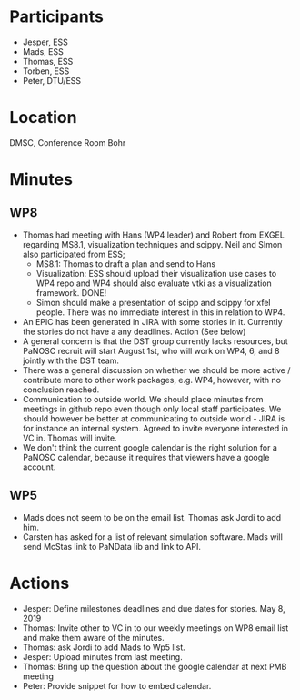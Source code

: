 # Participants

* Jesper, ESS
* Mads, ESS
* Thomas, ESS
* Torben, ESS
* Peter, DTU/ESS

# Location

DMSC, Conference Room Bohr

# Minutes

## WP8

* Thomas had meeting with Hans (WP4 leader) and Robert from EXGEL regarding MS8.1, visualization techniques and scippy. 
  Neil and SImon also participated from ESS;
  * MS8.1: Thomas to draft a plan and send to Hans
  * Visualization: ESS should upload their visualization use cases to WP4 repo and WP4 should also evaluate vtki as a 
      visualization framework. DONE!
  * Simon should make a presentation of  scipp and scippy for xfel people. There was no immediate interest in this in relation to WP4. 
* An EPIC has been generated in JIRA with some stories in it. Currently the stories do not have a any deadlines. Action (See below)
* A general concern is that the DST group currently lacks resources, but PaNOSC recruit will start August 1st, 
  who will work on WP4, 6, and 8 jointly with the DST team. 
* There was a general discussion on whether we should be more active / contribute more to other work packages, e.g. WP4, 
  however, with no conclusion reached.
* Communication to outside world. We should place minutes from meetings in github repo even though only local staff participates. We 
  should however be better at communicating to outside world -  JIRA is for instance an internal system. Agreed to invite everyone 
  interested in VC in. Thomas will invite.
* We don't think the current google calendar is the right solution for a PaNOSC calendar, because it requires that viewers have a google account.
  
 
  
 ## WP5
 * Mads does not seem to be on the email list. Thomas ask Jordi to add him.
 * Carsten has asked for a list of relevant simulation software. Mads will send McStas link to PaNData lib and link to API. 
 
# Actions

* Jesper: Define milestones deadlines and due dates for stories. May 8, 2019
* Thomas: Invite other to VC in to our weekly meetings on WP8 email list and make them aware of the minutes.
* Thomas: ask Jordi to add Mads to Wp5 list.
* Jesper: Upload minutes from last meeting.
* Thomas: Bring up the question about the google calendar at next PMB meeting
* Peter: Provide snippet for how to embed calendar.




